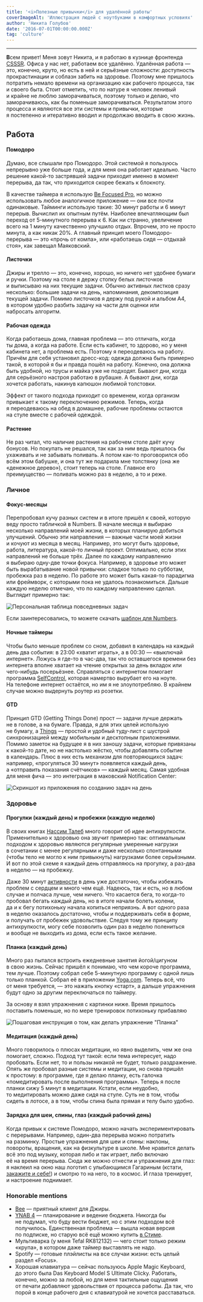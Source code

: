 ```yaml
---
title: '<i>Полезные привычки</i> для удалённой работы'
coverImageAlt: 'Иллюстрация людей с ноутбуками в комфортных условиях'
author: 'Никита Голубов'
date: '2016-07-01T00:00:00.000Z'
tag: 'culture'
---
```


---

**В**сем привет! Меня зовут Никита, и я работаю в кузнице фронтенда [CSSSR](https://csssr.ru). Офиса у нас нет, работаем все удалённо. Удалённая работа — это, конечно, круто, но есть в ней и серьёзные сложности: доступность прокрастинации и соблазн забить на здоровье. Поэтому мне пришлось потратить немало времени на организацию как рабочего процесса, так и своего быта. Стоит отметить, что по натуре я человек ленивый и крайне не люблю заморачиваться, поэтому только и делаю, что заморачиваюсь, как бы поменьше заморачиваться. Результатом этого процесса и являются все эти системы и привычки, которые я постепенно и итеративно вводил и продолжаю вводить в свою жизнь.

## Работа

#### Помодоро

Думаю, все слышали про Помодоро. Этой системой я пользуюсь непрерывно уже больше года, и для меня она работает идеально. Часто решение какой-то застрявшей задачи приходит именно в момент перерыва, да так, что приходится скорее бежать к блокноту.

В качестве таймера я использую [Be&nbsp;Focused&nbsp;Pro](https://itunes.apple.com/ru/app/be-focused-pro-focus-timer/id961632517), но можно использовать любое аналогичное приложение — они все почти одинаковые. Тайминги использую такие: 30 минут работы и 6 минут перерыв. Вычислил их опытным путём. Наиболее впечатляющим был переход от 5-минутного перерыва к 6. Как ни странно, увеличение всего на 1 минуту качественно улучшило отдых. Впрочем, это не просто минута, а как никак 20%. А главный принцип моего Помодоро-перерыва — это «прочь от компа», или «работаешь сидя — отдыхай стоя», как завещал&nbsp;Маяковский.

#### Листочки

Джиры и трелло — это, конечно, хорошо, но ничего нет удобнее бумаги и ручки. Поэтому на столе я держу стопку белых листочков и выписываю на них текущие задачи. Обычно активных листков сразу несколько: большие задачи на день, напоминания, декомпозиция текущей задачи. Помимо листочков я держу под рукой и альбом А4, в котором удобно разбить задачу на части для оценки или набросать&nbsp;алгоритм.

#### Рабочая одежда

Когда работаешь дома, главная проблема — это отличать, когда ты дома, а когда на работе. Если есть кабинет, то здорово, но у меня кабинета нет, а проблема есть. Поэтому я переодеваюсь на работу. Причём для себя установил дресс-код: одежда должна быть примерно такой, в которой я бы и правда пошёл на работу. Конечно, она должна быть удобной, но трусы и майка уже не подходят. Бывают дни, когда для серьёзного настроя работаю в рубашке. А бывают дни, когда хочется работать, накинув капюшон любимой&nbsp;толстовки.

Эффект от такого подхода приходит со временем, когда организм привыкает к такому переключению режимов. Теперь, когда я переодеваюсь на обед в домашнее, рабочие проблемы остаются на стуле вместе с рабочей&nbsp;одеждой.

#### Растение

Не раз читал, что наличие растения на рабочем столе даёт кучу бонусов. Но покупать не решался, так как за ним ведь пришлось бы ухаживать и не забывать поливать. А потом как-то проговорился обо всём этом бабушке, и она тут же подарила мне толстянку (она же «денежное дерево»), стоит теперь на столе. Главное его преимущество — поливать можно раз в неделю, а то и реже.

### Личное

#### Фокус-месяцы

Перепробовал кучу разных систем и в итоге пришёл к своей, которую веду просто табличкой в Numbers. В начале месяца я выбираю несколько направлений моей жизни, в которых планирую добиться улучшений. Обычно эти направления — важные части моей жизни и кочуют из месяца в месяц. Например, это могут быть здоровье, работа, литература, какой-то личный проект. Оптимально, если этих направлений не больше трёх. Далее по каждому направлению я выбираю одну-две точки фокуса. Например, в здоровье это может быть вырабатывание новой привычки: сладкое только по субботам, пробежка раз в неделю. По работе это может быть какая-то парадигма или фреймворк, с которыми пока не удалось познакомиться. Дальше каждую неделю отмечаю, что по каждому направлению сделал. Выглядит примерно так:

<Img imageName='numbers' alt='Персональная таблица повседневных задач'>

Если заинтересовались, то можете скачать [шаблон для Numbers](https://yadi.sk/d/JGVi7lSAsqJGv).

#### Ночныe таймеры

Чтобы было меньше проблем со сном, добавил в календарь на каждый день два события: в 23:00 «хватит играть», а в 00:30 — «выключай интернет». Ложусь я где-то в час-два, так что оставшегося времени без интернета вполне хватает на чтение открытых за день вкладок или чего-нибудь посерьёзнее. Справляться с интернетом помогает программа [SelfControl](https://selfcontrolapp.com/), которая намертво вырубает его на ноуте. На телефоне интернет остаётся, но им я не злоупотребляю. В крайнем случае можно выдернуть роутер из розетки.

#### GTD

Принцип GTD (Getting Things Done) прост — задачи лучше держать не в голове, а на бумаге. Правда, я для этих целей использую не бумагу, а [Things](https://culturedcode.com/things) — простой и удобный туду-лист с шустрой синхронизацией между мобильным и десктопным приложениями. Помимо заметок на будущее я в них заношу задачи, которые привязаны к какой-то дате, но не настолько жёстко, чтобы добавлять событие в календарь. Плюс в них есть механизм для повторяющихся задач: например, «прогуляться 30 минут» появляется каждый день, а «отправить показания счётчиков» — каждый месяц. Самая удобная для меня фича — это интеграция в маковский Notification Center:

<Img imageName='things' alt='Скриншот из приложения по созданию задач на день'>

### Здоровье

#### Прогулки (каждый день) и пробежки (каждую&nbsp;неделю)

В своих книгах [Нассим Талеб](https://www.litres.ru/nassim-nikolas-taleb) много говорит об идее антихрупкости. Применительно к здоровью она звучит примерно так: оптимальным подходом к здоровью являются регулярные умеренные нагрузки в сочетании с менее регулярными и даже несколько спонтанными (чтобы тело не могло к ним привыкнуть) нагрузками более серьёзными. И вот по этой схеме я каждый день отправляюсь на прогулку, а раз-два в неделю — на пробежку.

Даже 30 минут [активности](https://www.youtube.com/watch?v=aUaInS6HIGo) в день уже достаточно, чтобы избежать проблем с сердцем и много чем ещё. Надеюсь, так и есть, но в любом случае и полчаса лучше, чем ничего. Что касается бега, то когда-то пробовал бегать каждый день, но в итоге начали болеть колени, да и к бегу потихоньку начала копиться неприязнь. А вот одного раза в неделю оказалось достаточно, чтобы и поддерживать себя в форме, и получать от пробежек удовольствие. Следуя тому же принципу антихрупкости, могу себе позволить один раз в неделю полениться и вообще не выходить из дома, если есть такое желание.

#### Планка (каждый день)

Много раз пытался встроить ежедневные занятия йогой/цигуном в свою жизнь. Сейчас пришёл к понимаю, что чем короче программа, тем лучше. Поэтому собрал себе 5-минутную программу с одной лишь только планкой. Собрал её в приложении [Yoga.com](https://itunes.apple.com/us/app/yoga.com-300-poses-video-classes/id653453499). Теперь всё, что от меня требуется, — это нажать кнопку «старт», а дальше упражнения будут одно за другим переключаться по таймеру.

За основу я взял упражнения с картинки ниже. Время пришлось поставить поменьше, но по мере тренировок потихоньку прибавляю

<Img imageName='planka' alt='Пошаговая инструкция о том, как делать упражнение "Планка"'>

#### Медитация (каждый день)

Много говорилось о плюсах медитации, но явно выделить, чем же она помогает, сложно. Подход тут такой: если тема интересует, надо пробовать. Если нет, то и пользы никакой не будет, только раздражение. Опять же пробовал разные системы и медитации, но снова пришёл к простому: в программе, где я делаю планку, есть галочка «помедитировать после выполнения программы». Теперь я после планки сижу 5 минут в медитации. Кстати, если неудобно, то медитировать можно даже сидя на стуле. Суть не в том, чтобы сидеть в лотосе, а в том, чтобы спина была прямая и телу было удобно.

#### Зарядка для шеи, спины, глаз (каждый рабочий&nbsp;день)

Когда привык к системе Помодоро, можно начать экспериментировать с перерывами. Например, один-два перерыва можно потратить на разминку. Простые упражнения для шеи и спины: наклоны, повороты, вращения, как на физкультуре в школе. Мне нравится делать всё это под музыку, которая либо и так играет, либо включаю её на время перерыва. Сюда же можно отнести и упражнения для глаз: я наклеил на окно наш логотип с улыбающимся Гагариным (кстати, [закажите и себе!](https://twitter.com/csssr_dev/status/657155537310756864)) и смотрю то на него, то в космос. И глаза тренирует, и настроение поднимает.

### Honorable mentions

- [Bee](https://www.neat.io/bee/) — приятный клиент для Джиры.
- [YNAB 4](https://www.youneedabudget.com/) — планирование и ведение бюджета. Никогда бы не подумал, что буду вести бюджет, но с этим подходом всё получилось. Единственная проблема — вышла новая версия по подписке, но старую всё ещё можно купить [в Стиме](https://store.steampowered.com/app/227320).
- Мультиварка (у меня Tefal RK812132) — чего стоит только режим «крупа», в котором даже таймер выставлять не надо.
- Spotify — готовые плэйлисты на все случаи жизни: есть целый раздел «Focus».
- Хорошая клавиатура — сейчас пользуюсь Apple Magic Keyboard, до этого была Das Keyboard Model S Ultimate Clicky. Работать, конечно, можно за любой, но для меня тактильные ощущения от печати добавляют удовольствия от процесса работы. Да так, что порой в конце рабочего дня с клавиатурой не хочется расставаться.
